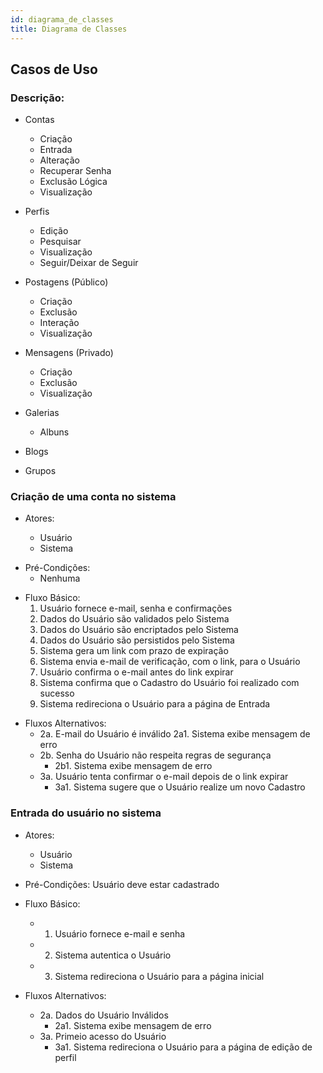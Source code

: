 ```yaml
---
id: diagrama_de_classes 
title: Diagrama de Classes
---
```


## Casos de Uso

### Descrição:

- Contas
	- Criação
	- Entrada
	- Alteração
	- Recuperar Senha
	- Exclusão Lógica
	- Visualização

- Perfis
	- Edição
	- Pesquisar
	- Visualização
	- Seguir/Deixar de Seguir

- Postagens (Público) 	 	
	- Criação
	- Exclusão
	- Interação
	- Visualização

- Mensagens (Privado)
	- Criação
	- Exclusão
	- Visualização

- Galerias
	- Albuns
- Blogs
- Grupos

### Criação de uma conta no sistema

* Atores:

	- Usuário
	- Sistema

- Pré-Condições:
	- Nenhuma

* Fluxo Básico:
    1. Usuário fornece e-mail, senha e confirmações
    2. Dados do Usuário são validados pelo Sistema
    3. Dados do Usuário são encriptados pelo Sistema
    4. Dados do Usuário são persistidos pelo Sistema
    5. Sistema gera um link com prazo de expiração
    6. Sistema envia e-mail de verificação, com o link, para o Usuário
    7. Usuário confirma o e-mail antes do link expirar
    8. Sistema confirma que o Cadastro do Usuário foi realizado com sucesso
    9. Sistema redireciona o Usuário para a página de Entrada

- Fluxos Alternativos:
	- 2a. E-mail do Usuário é inválido
		2a1. Sistema exibe mensagem de erro
	- 2b. Senha do Usuário não respeita regras de segurança
		- 2b1. Sistema exibe mensagem de erro
	- 3a. Usuário tenta confirmar o e-mail depois de o link expirar
		- 3a1. Sistema sugere que o Usuário realize um novo Cadastro

### Entrada do usuário no sistema

- Atores:
	- Usuário
	- Sistema

- Pré-Condições:
	Usuário deve estar cadastrado

- Fluxo Básico:
    - 1. Usuário fornece e-mail e senha
	- 2. Sistema autentica o Usuário
	- 3. Sistema redireciona o Usuário para a página inicial

- Fluxos Alternativos:
	- 2a. Dados do Usuário Inválidos
		- 2a1. Sistema exibe mensagem de erro
	- 3a. Primeio acesso do Usuário
		- 3a1. Sistema redireciona o Usuário para a página de edição de perfil
